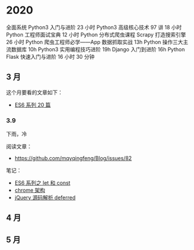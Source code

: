 # 2020

全面系统 Python3 入门与进阶 23 小时
Python3 高级核心技术 97 讲 18 小时
Python 工程师面试宝典 12 小时
Python 分布式爬虫课程 Scrapy 打造搜索引擎 26 小时
Python 爬虫工程师必学——App 数据抓取实战 13h
Python 操作三大主流数据库 10h
Python3 实用编程技巧进阶 19h
Django 入门到进阶 16h
Python Flask 快速入门与进阶 16 小时 30 分钟

## 3 月

这个月要看的文章如下：

-   [ES6 系列 20 篇](https://github.com/mqyqingfeng/Blog#es6-%E7%B3%BB%E5%88%97%E7%9B%AE%E5%BD%95)

### 3.9

下雨，冷

阅读文章：

-   https://github.com/mqyqingfeng/Blog/issues/82

笔记：

-   [ES6 系列之 let 和 const](/es6/let_const)
-   [chrome 架构](/browser/macro)
-   [jQuery 源码解析 deferred](/jquery/deferred)

## 4 月

## 5 月
